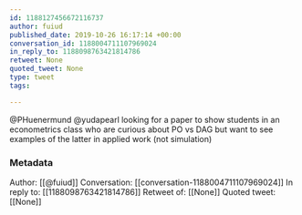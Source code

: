 ```yaml
---
id: 1188127456672116737
author: fuiud
published_date: 2019-10-26 16:17:14 +00:00
conversation_id: 1188004711107969024
in_reply_to: 1188098763421814786
retweet: None
quoted_tweet: None
type: tweet
tags:

---
```


@PHuenermund @yudapearl looking for a paper to show students in an econometrics class who are curious about PO vs DAG but want to see examples of the latter in applied work (not simulation)

### Metadata

Author: [[@fuiud]]
Conversation: [[conversation-1188004711107969024]]
In reply to: [[1188098763421814786]]
Retweet of: [[None]]
Quoted tweet: [[None]]

